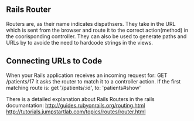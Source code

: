 Rails Router
------------
Routers are, as their name indicates dispathsers. They take in the URL which is sent from the browser and route it to the correct action(method) in the coorisponding controller. They can also be used to generate paths and URLs by to avoide the need to hardcode strings in the views.

Connecting URLs to Code
-----------------------
When your Rails application receives an incoming request for:
  GET /patients/17
it asks the router to match it to a controller action. If the first matching route is:
  get '/patients/:id', to: 'patients#show'

There is a detailed explanation about Rails Routers in the rails documantation: http://guides.rubyonrails.org/routing.html
http://tutorials.jumpstartlab.com/topics/routes/router.html
